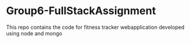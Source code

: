 # Group6-FullStackAssignment

This repo contains the code for fitness tracker webapplication developed using node and mongo
